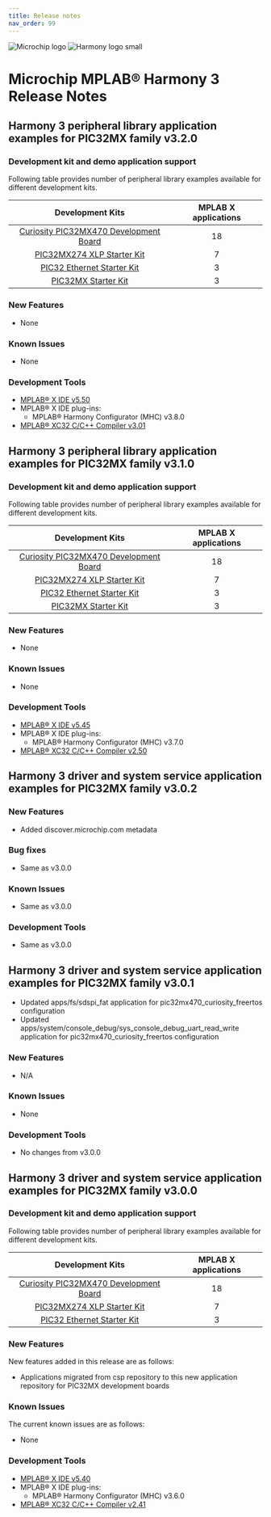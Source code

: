 ```yaml
---
title: Release notes
nav_order: 99
---
```


![Microchip logo](https://raw.githubusercontent.com/wiki/Microchip-MPLAB-Harmony/Microchip-MPLAB-Harmony.github.io/images/microchip_logo.png)
![Harmony logo small](https://raw.githubusercontent.com/wiki/Microchip-MPLAB-Harmony/Microchip-MPLAB-Harmony.github.io/images/microchip_mplab_harmony_logo_small.png)

# Microchip MPLAB® Harmony 3 Release Notes

## Harmony 3 peripheral library application examples for PIC32MX family  v3.2.0

### Development kit and demo application support

Following table provides number of peripheral library examples available for different development kits.

| Development Kits  | MPLAB X applications |
|:-----------------:|:-------------------:|
| [Curiosity PIC32MX470 Development Board](https://www.microchip.com/Developmenttools/ProductDetails/dm320103) | 18 |
| [PIC32MX274 XLP Starter Kit](https://www.microchip.com/DevelopmentTools/ProductDetails/DM320105) | 7 |
| [PIC32 Ethernet Starter Kit](https://www.microchip.com/DevelopmentTools/ProductDetails/PartNO/DM320004) | 3 |
| [PIC32MX Starter Kit](https://www.microchip.com/Developmenttools/ProductDetails/DM320001) | 3 |

### New Features

- None

### Known Issues

- None

### Development Tools

- [MPLAB® X IDE v5.50](https://www.microchip.com/mplab/mplab-x-ide)
- MPLAB® X IDE plug-ins:
  - MPLAB® Harmony Configurator (MHC) v3.8.0
- [MPLAB® XC32 C/C++ Compiler v3.01](https://www.microchip.com/mplab/compilers)

## Harmony 3 peripheral library application examples for PIC32MX family  v3.1.0

### Development kit and demo application support

Following table provides number of peripheral library examples available for different development kits.

| Development Kits  | MPLAB X applications |
|:-----------------:|:-------------------:|
| [Curiosity PIC32MX470 Development Board](https://www.microchip.com/Developmenttools/ProductDetails/dm320103) | 18 |
| [PIC32MX274 XLP Starter Kit](https://www.microchip.com/DevelopmentTools/ProductDetails/DM320105) | 7 |
| [PIC32 Ethernet Starter Kit](https://www.microchip.com/DevelopmentTools/ProductDetails/PartNO/DM320004) | 3 |
| [PIC32MX Starter Kit](https://www.microchip.com/Developmenttools/ProductDetails/DM320001) | 3 |

### New Features

- None

### Known Issues

- None

### Development Tools

- [MPLAB® X IDE v5.45](https://www.microchip.com/mplab/mplab-x-ide)
- MPLAB® X IDE plug-ins:
  - MPLAB® Harmony Configurator (MHC) v3.7.0
- [MPLAB® XC32 C/C++ Compiler v2.50](https://www.microchip.com/mplab/compilers)


## Harmony 3 driver and system service application examples for PIC32MX family  v3.0.2

### New Features
- Added discover.microchip.com metadata

### Bug fixes
- Same as v3.0.0

### Known Issues
- Same as v3.0.0

### Development Tools
- Same as v3.0.0

## Harmony 3 driver and system service application examples for PIC32MX family  v3.0.1

- Updated apps/fs/sdspi_fat application for pic32mx470_curiosity_freertos configuration
- Updated apps/system/console_debug/sys_console_debug_uart_read_write application for pic32mx470_curiosity_freertos configuration

### New Features

- N/A

### Known Issues

- None

### Development Tools

- No changes from v3.0.0


## Harmony 3 driver and system service application examples for PIC32MX family  v3.0.0

### Development kit and demo application support

Following table provides number of peripheral library examples available for different development kits.

| Development Kits  | MPLAB X applications |
|:-----------------:|:-------------------:|
| [Curiosity PIC32MX470 Development Board](https://www.microchip.com/Developmenttools/ProductDetails/dm320103) | 18 |
| [PIC32MX274 XLP Starter Kit](https://www.microchip.com/DevelopmentTools/ProductDetails/DM320105) | 7 |
| [PIC32 Ethernet Starter Kit](https://www.microchip.com/DevelopmentTools/ProductDetails/PartNO/DM320004) | 3 |

### New Features

New features added in this release are as follows:

- Applications migrated from csp repository to this new application repository for PIC32MX development boards


### Known Issues

The current known issues are as follows:

- None

### Development Tools

- [MPLAB® X IDE v5.40](https://www.microchip.com/mplab/mplab-x-ide)
- MPLAB® X IDE plug-ins:
  - MPLAB® Harmony Configurator (MHC) v3.6.0
- [MPLAB® XC32 C/C++ Compiler v2.41](https://www.microchip.com/mplab/compilers)
